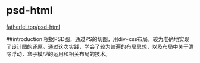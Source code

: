 # psd-html

[fatherlei.top/psd-html](http://fatherlei.top/psd-html/)

##introduction
根据PSD图，通过PS的切图，用div+css布局，较为准确地实现了设计图的还原。通过这次实践，学会了较为普遍的布局思想，以及布局中关于清除浮动，盒子模型的运用和相关布局的技术。
